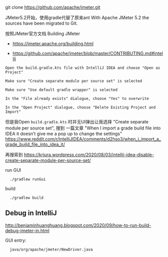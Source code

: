

git clone https://github.com/apache/jmeter.git


JMeter5.2开始，使用gradle代替了原来ant
With Apache JMeter 5.2 the sources have been migrated to Git.



按照JMeter官方文档
Building JMeter
  - https://jmeter.apache.org/building.html

  - https://github.com/apache/jmeter/blob/master/CONTRIBUTING.md#intellij


```
Open the build.gradle.kts file with IntelliJ IDEA and choose "Open as Project"

Make sure "Create separate module per source set" is selected

Make sure "Use default gradle wrapper" is selected

In the "File already exists" dialogue, choose "Yes" to overwrite

In the "Open Project" dialogue, choose "Delete Existing Project and Import"
```

但是我Open `build.gradle.kts` 时并无UI弹出让我选择 "Create separate module per source set", 
搜到 一篇文章 "When I import a grade build file into IDEA it doesn’t give me a pop up to change the settings"
https://www.reddit.com/r/IntelliJIDEA/comments/d2hso3/when_i_import_a_grade_build_file_into_idea_it/

再搜索到
https://krjura.wordpress.com/2020/08/03/intellij-idea-disable-create-separate-module-per-source-set/



run GUI
```
  ./gradlew runGui
```

build
```
  ./gradlew build
```

## Debug in IntelliJ

http://benjaminhuanghuang.blogspot.com/2020/09/how-to-run-build-debug-jmeter-in.html

GUI entry: 
```
  java/org/apache/jmeter/NewDriver.java
```
